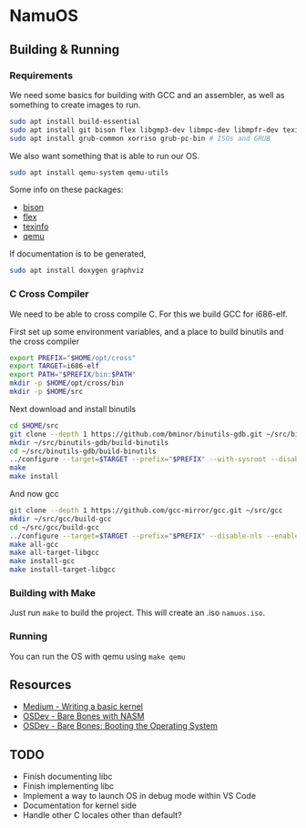 # NamuOS

## Building & Running
### Requirements
We need some basics for building with GCC and an assembler, as well as something to create images to run.
```sh
sudo apt install build-essential
sudo apt install git bison flex libgmp3-dev libmpc-dev libmpfr-dev texinfo libisl-dev
sudo apt install grub-common xorriso grub-pc-bin # ISOs and GRUB
```

We also want something that is able to run our OS.
```sh
sudo apt install qemu-system qemu-utils
```

Some info on these packages:
- [bison](https://www.gnu.org/software/bison/)
- [flex](https://www.gnu.org/software/flex/)
- [texinfo](https://www.gnu.org/software/texinfo/)
- [qemu](https://www.qemu.org/)

If documentation is to be generated,
```sh
sudo apt install doxygen graphviz
```


### C Cross Compiler
We need to be able to cross compile C. For this we build GCC for i686-elf.

First set up some environment variables, and a place to build binutils and the cross compiler
```sh
export PREFIX="$HOME/opt/cross"
export TARGET=i686-elf
export PATH="$PREFIX/bin:$PATH"
mkdir -p $HOME/opt/cross/bin
mkdir -p $HOME/src
```

Next download and install binutils
```sh
cd $HOME/src
git clone --depth 1 https://github.com/bminor/binutils-gdb.git ~/src/binutils-gdb
mkdir ~/src/binutils-gdb/build-binutils
cd ~/src/binutils-gdb/build-binutils
../configure --target=$TARGET --prefix="$PREFIX" --with-sysroot --disable-nls --disable-werror
make
make install
```

And now gcc
```sh
git clone --depth 1 https://github.com/gcc-mirror/gcc.git ~/src/gcc
mkdir ~/src/gcc/build-gcc
cd ~/src/gcc/build-gcc
../configure --target=$TARGET --prefix="$PREFIX" --disable-nls --enable-languages=c,c++ --without-headers
make all-gcc
make all-target-libgcc
make install-gcc
make install-target-libgcc
```

### Building with Make
Just run `make` to build the project. This will create an .iso `namuos.iso`.

### Running
You can run the OS with qemu using `make qemu`


## Resources
- [Medium - Writing a basic kernel](https://computers-art.medium.com/writing-a-basic-kernel-6479a495b713)
- [OSDev - Bare Bones with NASM](https://wiki.osdev.org/Bare_Bones_with_NASM)
- [OSDev - Bare Bones: Booting the Operating System](https://wiki.osdev.org/Bare_Bones#Booting_the_Operating_System)

## TODO
- Finish documenting libc
- Finish implementing libc
- Implement a way to launch OS in debug mode within VS Code
- Documentation for kernel side
- Handle other C locales other than default?
